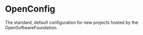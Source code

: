 # OpenConfig
The standard, default configuration for new projects hosted by the OpenSoftwareFoundation.
